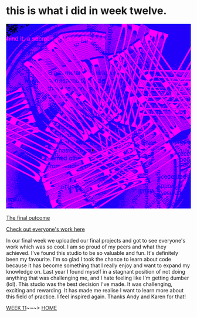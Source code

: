 # this is what i did in week twelve.

![](metahaven.gif)

[The final outcome](https://taylarogic.github.io/codeWords/12/metahaven)

[Check out everyone's work here](https://simandy.github.io/codewords/)

In our final week we uploaded our final projects and got to see everyone's work which was so cool. I am so proud of my peers and what they achieved. I've found this studio to be so valuable and fun. It's definitely been my favourite. I'm so glad I took the chance to learn about code because it has become something that I really enjoy and want to expand my knowledge on. Last year I found myself in a stagnant position of not doing anything that was challenging me, and I hate feeling like I'm getting dumber (lol). This studio was the best decision I've made. It was challenging, exciting and rewarding. It has made me realise I want to learn more about this field of practice. I feel inspired again. Thanks Andy and Karen for that!

[WEEK 11](https://taylarogic.github.io/codeWords/11/)~~~> [HOME](https://taylarogic.github.io/codeWords/)
